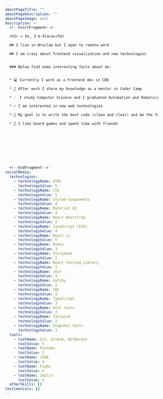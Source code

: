 ```yaml
---
aboutPageTitle: ""
aboutPageDescription: ""
aboutPageImage: null
description: >-
  <!--StartFragment-->

  <h2> 🔥 Hi, I'm Klara</h2>

  ## I live in Wroclaw but I open to remote work

  ## I am crazy about frontend visualization and new technologies


  ### Below find some interesting facts about me:


  * 💻 Currently I work as a Frontend dev in CDQ

  * 👀 After work I share my knowledge as a mentor in Coder Camp

  * 💧  I study Computer Science and I graduated Automation and Robotics

  * ⚡ I am interested in new web technologies

  * 🍃 My goal is to write the best code (clean and clear) and be the fullstack web developer 

  * 🐾 I like board games and spent time with friends                                                                                                                                      
                                                                                                             

                                                                                                                

                                                                                                        

                                                                                                        

                                                                                                                                                                                                                                                                                                                                                                                                                                                                                                                                        
  <!--EndFragment-->
socialMedia:
  technologies:
    - technologyName: HTML
      technologyValue: 5
    - technologyName: CSS
      technologyValue: 5
    - technologyName: Styled-Components
      technologyValue: 4
    - technologyName: Material UI
      technologyValue: 4
    - technologyName: React Bootstrap
      technologyValue: 2
    - technologyName: JavaScript (ES6)
      technologyValue: 4
    - technologyName: React.js
      technologyValue: 5
    - technologyName: Redux
      technologyValue: 3
    - technologyName: Storybook
      technologyValue: 2
    - technologyName: React Testing Library
      technologyValue: 2
    - technologyName: Jest
      technologyValue: 3
    - technologyName: Gatsby
      technologyValue: 2
    - technologyName: SQL
      technologyValue: 3
    - technologyName: TypeScript
      technologyValue: 3
    - technologyName: Unit tests
      technologyValue: 3
    - technologyName: Tailwind
      technologyValue: 2
    - technologyName: Snapshot tests
      technologyValue: 3
  tools:
    - toolName: Git, Github, BitBucket
      toolValue: 5
    - toolName: Postman
      toolValue: 3
    - toolName: JIRA
      toolValue: 4
    - toolName: Figma
      toolValue: 5
    - toolName: Zeplin
      toolValue: 4
  otherSkills: []
testimonials: []
---
```

